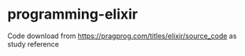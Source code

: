# programming-elixir
Code download from https://pragprog.com/titles/elixir/source_code as study reference
